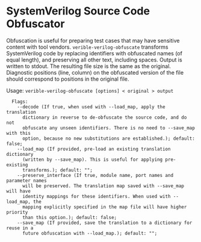 # SystemVerilog Source Code Obfuscator

<!--*
freshness: { owner: 'hzeller' reviewed: '2020-10-05' }
*-->

Obfuscation is useful for preparing test cases that may have sensitive content
with tool vendors. `verible-verilog-obfuscate` transforms SystemVerilog code by
replacing identifiers with obfuscated names (of equal length), and preserving
all other text, including spaces. Output is written to stdout. The resulting
file size is the same as the original. Diagnostic positions (line, column) on
the obfuscated version of the file should correspond to positions in the
original file.

Usage: `verible-verilog-obfuscate [options] < original > output`

```
  Flags:
    --decode (If true, when used with --load_map, apply the translation
      dictionary in reverse to de-obfuscate the source code, and do not
      obfuscate any unseen identifiers. There is no need to --save_map with this
      option, because no new substitutions are established.); default: false;
    --load_map (If provided, pre-load an existing translation dictionary
      (written by --save_map). This is useful for applying pre-existing
      transforms.); default: "";
    --preserve_interface (If true, module name, port names and parameter names
      will be preserved. The translation map saved with --save_map will have
      identity mappings for these identifiers. When used with --load_map, the
      mapping explicitly specified in the map file will have higher priority
      than this option.); default: false;
    --save_map (If provided, save the translation to a dictionary for reuse in a
      future obfuscation with --load_map.); default: "";
```
